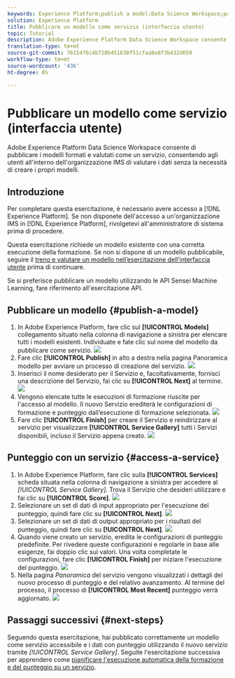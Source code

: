```yaml
---
keywords: Experience Platform;publish a model;Data Science Workspace;popular topics;score a service
solution: Experience Platform
title: Pubblicare un modello come servizio (interfaccia utente)
topic: Tutorial
description: Adobe Experience Platform Data Science Workspace consente di pubblicare i modelli formati e valutati come un servizio, consentendo agli utenti all'interno dell'organizzazione IMS di valutare i dati senza la necessità di creare i propri modelli.
translation-type: tm+mt
source-git-commit: 7615476c4b728b451638f51cfaa8e8f3b432d659
workflow-type: tm+mt
source-wordcount: '436'
ht-degree: 0%

---
```



# Pubblicare un modello come servizio (interfaccia utente)

Adobe Experience Platform Data Science Workspace consente di pubblicare i modelli formati e valutati come un servizio, consentendo agli utenti all&#39;interno dell&#39;organizzazione IMS di valutare i dati senza la necessità di creare i propri modelli.

## Introduzione

Per completare questa esercitazione, è necessario avere accesso a [!DNL Experience Platform]. Se non disponete dell&#39;accesso a un&#39;organizzazione IMS in [!DNL Experience Platform], rivolgetevi all&#39;amministratore di sistema prima di procedere.

Questa esercitazione richiede un modello esistente con una corretta esecuzione della formazione. Se non si dispone di un modello pubblicabile, seguire il [treno e valutare un modello nell’esercitazione dell’interfaccia utente](./train-evaluate-model-ui.md) prima di continuare.

Se si preferisce pubblicare un modello utilizzando le API Sensei Machine Learning, fare riferimento all&#39;esercitazione [](./publish-model-service-api.md)API.

## Pubblicare un modello {#publish-a-model}

1. In Adobe Experience Platform, fare clic sul **[!UICONTROL Models]** collegamento situato nella colonna di navigazione a sinistra per elencare tutti i modelli esistenti. Individuate e fate clic sul nome del modello da pubblicare come servizio.
   ![](../images/models-recipes/publish-model/1_browse_model.png)
2. Fare clic **[!UICONTROL Publish]** in alto a destra nella pagina Panoramica modello per avviare un processo di creazione del servizio.
   ![](../images/models-recipes/publish-model/2_view_training_runs.png)
3. Inserisci il nome desiderato per il Servizio e, facoltativamente, fornisci una descrizione del Servizio, fai clic su **[!UICONTROL Next]** al termine.
   ![](../images/models-recipes/publish-model/3_configure_service.png)
4. Vengono elencate tutte le esecuzioni di formazione riuscite per l&#39;accesso al modello. Il nuovo Servizio erediterà le configurazioni di formazione e punteggio dall’esecuzione di formazione selezionata.
   ![](../images/models-recipes/publish-model/4_select_training_run.png)
5. Fare clic **[!UICONTROL Finish]** per creare il Servizio e reindirizzare al servizio per visualizzare **[!UICONTROL Service Gallery]** tutti i Servizi disponibili, incluso il Servizio appena creato.
   ![](../images/models-recipes/publish-model/service_gallery.png)

## Punteggio con un servizio {#access-a-service}

1. In Adobe Experience Platform, fare clic sulla **[!UICONTROL Services]** scheda situata nella colonna di navigazione a sinistra per accedere al *[!UICONTROL Service Gallery]*. Trova il Servizio che desideri utilizzare e fai clic su **[!UICONTROL Score]**.
   ![](../images/models-recipes/publish-model/click_to_score.png)
2. Selezionare un set di dati di input appropriato per l&#39;esecuzione del punteggio, quindi fare clic su **[!UICONTROL Next]**.
   ![](../images/models-recipes/publish-model/6_scoring_input.png)
3. Selezionare un set di dati di output appropriato per i risultati del punteggio, quindi fare clic su **[!UICONTROL Next]**.
   ![](../images/models-recipes/publish-model/7_scoring_output.png)
4. Quando viene creato un servizio, eredita le configurazioni di punteggio predefinite. Per rivedere queste configurazioni e regolarle in base alle esigenze, fai doppio clic sui valori. Una volta completate le configurazioni, fare clic **[!UICONTROL Finish]** per iniziare l&#39;esecuzione del punteggio.
   ![](../images/models-recipes/publish-model/8_scoring_configure.png)
5. Nella pagina *Panoramica* del servizio vengono visualizzati i dettagli del nuovo processo di punteggio e del relativo avanzamento. Al termine del processo, il processo di **[!UICONTROL Most Recent]** punteggio verrà aggiornato.
   ![](../images/models-recipes/publish-model/score_pending.png)

## Passaggi successivi {#next-steps}

Seguendo questa esercitazione, hai pubblicato correttamente un modello come servizio accessibile e i dati con punteggio utilizzando il nuovo servizio tramite *[!UICONTROL Service Gallery]*. Seguite l&#39;esercitazione successiva per apprendere come [pianificare l&#39;esecuzione automatica della formazione e del punteggio su un servizio](./schedule-models-ui.md).

